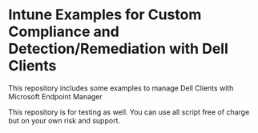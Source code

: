 # Intune Examples for Custom Compliance and Detection/Remediation with Dell Clients

This repository includes some examples to manage Dell Clients with Microsoft Endpoint Manager

This repository is for testing as well. You can use all script free of charge but on your own risk and support.


